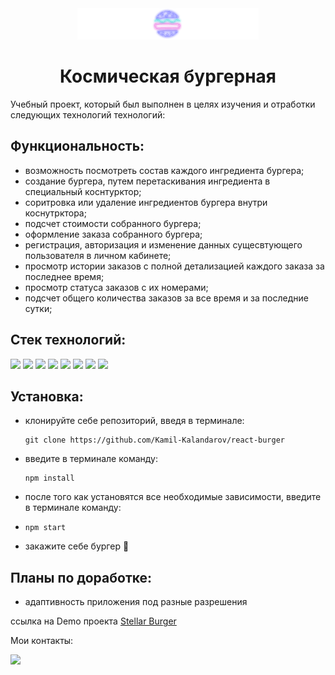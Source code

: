 <div align='center'>
  <img src='./src/images/navigation%20panel-logo.png'>
</div>

**<h1 align='center'>Космическая бургерная</h1>**
Учебный проект, который был выполнен в целях изучения и отработки следующих технологий технологий:

## **Функциональность:**
- возможность посмотреть состав каждого ингредиента бургера;
- создание бургера, путем перетаскивания ингредиента в специальный коснтурктор;
- соритровка или удаление ингредиентов бургера внутри коснутрктора;
- подсчет стоимости собранного бургера;
- оформление заказа собранного бургера;
- регистрация, авторизация и изменение данных сущесвтующего пользователя в личном кабинете;
- просмотр истории заказов с полной детализацией каждого заказа за последнее время;
- просмотр статуса заказов с их номерами;
- подсчет общего количества заказов за все время и за последние сутки;

## **Стек технологий:**
<img src="https://img.shields.io/badge/JavaScript-696969?style=for-the-badge&logo=JavaScript&logoColor=#F7DF1E">
<img src="https://img.shields.io/badge/TypeScript-696969?style=for-the-badge&logo=TypeScript&logoColor=#F7DF1E">
<img src="https://img.shields.io/badge/React-696969?style=for-the-badge&logo=React&logoColor=#F7DF1E">
<img src="https://img.shields.io/badge/Redux-696969?style=for-the-badge&logo=Redux&logoColor=#F7DF1E">
<img src="https://img.shields.io/badge/React Router-696969?style=for-the-badge&logo=React Router&logoColor=#F7DF1E">
<img src="https://img.shields.io/badge/HTML-696969?style=for-the-badge&logo=HTML5&logoColor=#F7DF1E">
<img src="https://img.shields.io/badge/CSS Modules-696969?style=for-the-badge&logo=CSS Modules&logoColor=#F7DF1E">
<img src="https://img.shields.io/badge/npm-696969?style=for-the-badge&logo=npm&logoColor=#F7DF1E">

## **Установка:**

- клонируйте себе репозиторий, введя в терминале:
  ``` 
  git clone https://github.com/Kamil-Kalandarov/react-burger
  ```
- введите в терминале команду: 
  ``` 
  npm install
  ```
- после того как установятся все необходимые зависимости, введите в терминале команду:
- ``` 
  npm start
  ```
- закажите себе бургер :hamburger:

## **Планы по доработке:**
- адаптивность приложения под разные разрешения

ссылка на Demo проекта [Stellar Burger](https://kamil-kalandarov.github.io/react-burger/)

Мои контакты:

[<img src="https://img.shields.io/badge/Telegram-696969?style=for-the-badge&logo=Telegram&logoColor=#F7DF1E">](https://t.me/Kamil_Kalandarov)